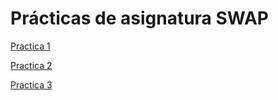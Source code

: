 # Prácticas de asignatura SWAP

[Practica 1](P1/readme.md)

[Practica 2](P2/README.md)

[Practica 3](P3/README.md)
